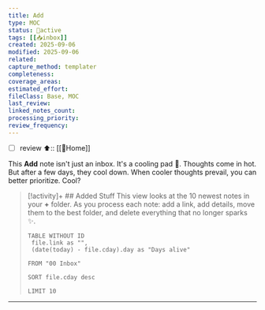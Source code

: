 ```yaml
---
title: Add
type: MOC
status: 🔄active 
tags: [[📥inbox]] 
created: 2025-09-06
modified: 2025-09-06
related:
capture_method: templater
completeness:
coverage_areas:
estimated_effort:
fileClass: Base, MOC
last_review:
linked_notes_count:
processing_priority:
review_frequency:
---
```


- [ ] review
⬆️:: [[🏡Home]]

This **Add** note isn't just an inbox. It's a cooling pad 🧊.
Thoughts come in hot. But after a few days, they cool down.
When cooler thoughts prevail, you can better prioritize. Cool?

> [!activity]+ ## Added Stuff
> This view looks at the 10 newest notes in your **+** folder. As you process each note: add a link, add details, move them to the best folder, and delete everything that no longer sparks ✨.
>
> ```dataview
> TABLE WITHOUT ID
>  file.link as "",
>  (date(today) - file.cday).day as "Days alive"
>
> FROM "00 Inbox" 
>
> SORT file.cday desc
>
> LIMIT 10
> ```

---
